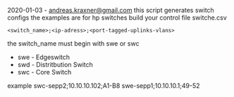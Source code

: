 
2020-01-03 - andreas.kraxner@gmail.com
this script generates switch configs the examples are for hp switches
build your control file switche.csv

```<switch_name>;<ip-adress>;<port-tagged-uplinks-vlans>```

the switch_name must begin with swe or swc
   * swe - Edgeswitch
   * swd - Distritbution Switch
   * swc - Core Switch

example 
    swc-sepp2;10.10.10.102;A1-B8
    swe-sepp1;10.10.10.1;49-52
